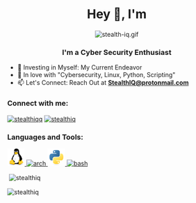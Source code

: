 <h1 align="center">Hey 👋, I'm </h1>

<div align="center">
    <img src="./stealth-iq.gif"
        alt="stealth-iq.gif" align="center" />
</div>

<h3 align="center">I'm a Cyber Security Enthusiast</h3>

- 🔭 Investing in Myself: My Current Endeavor
- 💬 In love with "Cybersecurity, Linux, Python, Scripting"
- 📫 Let's Connect: Reach Out at **StealthIQ@protonmail.com**

<h3 align="left">Connect with me:</h3>
<p align="left">
<a href="https://twitter.com/stealthiqq" target="blank"><img align="center" src="https://raw.githubusercontent.com/rahuldkjain/github-profile-readme-generator/master/src/images/icons/Social/twitter.svg" alt="stealthiqq" height="30" width="40" /></a>
<a href="https://www.youtube.com/c/stealthiq" target="blank"><img align="center" src="https://raw.githubusercontent.com/rahuldkjain/github-profile-readme-generator/master/src/images/icons/Social/youtube.svg" alt="stealthiq" height="30" width="40" /></a>
</p>

<h3 align="left">Languages and Tools:</h3>
<p align="left"> <a href="https://www.linux.org/" target="_blank" rel="noreferrer"> <img src="https://raw.githubusercontent.com/devicons/devicon/master/icons/linux/linux-original.svg" alt="linux" width="40" height="40"/> </a> <a href="https://archlinux.org/" target="_blank" rel="noreferrer"> <img src="http://store-images.s-microsoft.com/image/apps.49661.13871330709152445.46e943f6-9e99-410e-9e95-f2a34eda8868.36b70c5d-209a-49d7-beee-5bbe395a6a09" alt="arch" width="40" height="40"/> </a> <a href="https://www.python.org" target="_blank" rel="noreferrer"> <img src="https://raw.githubusercontent.com/devicons/devicon/master/icons/python/python-original.svg" alt="python" width="40" height="40"/> </a> <a href="https://www.gnu.org/software/bash/" target="_blank" rel="noreferrer"> <img src="https://www.vectorlogo.zone/logos/gnu_bash/gnu_bash-icon.svg" alt="bash" width="40" height="40"/> </a> </p>

<p>&nbsp;<img align="center" src="https://github-readme-stats.vercel.app/api?username=stealthiq&show_icons=true&locale=en" alt="stealthiq" /></p>

<p><img align="center" src="https://github-readme-streak-stats.herokuapp.com/?user=stealthiq&" alt="stealthiq" /></p>
